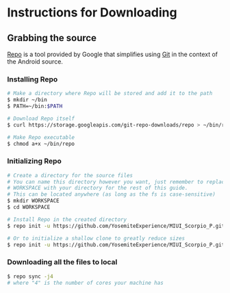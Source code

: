 # Instructions for Downloading #
## Grabbing the source ##

[Repo](http://source.android.com/source/developing.html) is a tool provided by Google that
simplifies using [Git](http://git-scm.com/book) in the context of the Android source.

### Installing Repo ###

```bash
# Make a directory where Repo will be stored and add it to the path
$ mkdir ~/bin
$ PATH=~/bin:$PATH

# Download Repo itself
$ curl https://storage.googleapis.com/git-repo-downloads/repo > ~/bin/repo

# Make Repo executable
$ chmod a+x ~/bin/repo
```

### Initializing Repo ###

```bash
# Create a directory for the source files
# You can name this directory however you want, just remember to replace
# WORKSPACE with your directory for the rest of this guide.
# This can be located anywhere (as long as the fs is case-sensitive)
$ mkdir WORKSPACE
$ cd WORKSPACE

# Install Repo in the created directory
$ repo init -u https://github.com/YosemiteExperience/MIUI_Scorpio_P.git -b manifest

# Or to initialize a shallow clone to greatly reduce sizes
$ repo init -u https://github.com/YosemiteExperience/MIUI_Scorpio_P.git -b manifest --depth=1
```

### Downloading all the files to local ###
```bash
$ repo sync -j4
# where "4" is the number of cores your machine has
```
